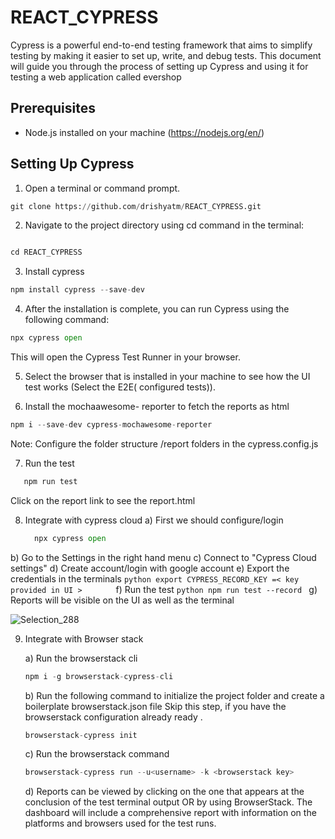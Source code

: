 # REACT_CYPRESS
Cypress is a powerful end-to-end testing framework that aims to simplify testing by making it easier to set up, write, and debug tests. This document will guide you through the process of setting up Cypress and using it for testing a web application called evershop

## Prerequisites
- Node.js installed on your machine (https://nodejs.org/en/)

## Setting Up Cypress

1. Open a terminal or command prompt.
```python
git clone https://github.com/drishyatm/REACT_CYPRESS.git
```

2. Navigate to the project directory using cd command in the terminal:
```python

cd REACT_CYPRESS
```

3. Install cypress 
```python
npm install cypress --save-dev
```

4. After the installation is complete, you can run Cypress using the following command:
```python
npx cypress open
```

This will open the Cypress Test Runner in your browser.

5. Select the browser that is installed in your machine to see how the UI test works (Select the E2E( configured tests)).

6. Install the mochaawesome- reporter to fetch the reports as html
   
```python
npm i --save-dev cypress-mochawesome-reporter
```
Note: Configure the folder structure /report folders in the cypress.config.js

7. Run the test
```python
   npm run test
```
Click on the report link to see the report.html

8. Integrate with cypress cloud
   a) First we should configure/login 

    ```python
      npx cypress open
   ```
  b)  Go to the Settings in the right hand menu
  c)  Connect to "Cypress Cloud settings"
  d)  Create account/login with google account 
  e)  Export the credentials in the terminals 
      ```python
      export CYPRESS_RECORD_KEY =< key provided in UI >      
      ```
  f) Run the test 
      ```python
      npm run test --record
      ```
  g) Reports will be visible on the UI as well as the terminal 
            

   ![Selection_288](https://github.com/drishyatm/REACT_CYPRESS/assets/66368262/58f39f87-b7fe-492b-ac28-0fb511da7644)

9. Integrate with Browser stack 

   a) Run the browserstack cli
      ```python
      npm i -g browserstack-cypress-cli
      ```
   b) Run the following command to initialize the project folder and create a boilerplate browserstack.json file
      Skip this step, if you have the browserstack configuration already ready . 
      ```python
      browserstack-cypress init
      ```
   c) Run the browserstack command
      ```python
      browserstack-cypress run --u<username> -k <browserstack key>
     ```
   d) Reports can be viewed by clicking on the one that appears at the conclusion of the test terminal output OR        by using BrowserStack. The dashboard will include a comprehensive report with information on the                  platforms and browsers used for the test runs. 

   


